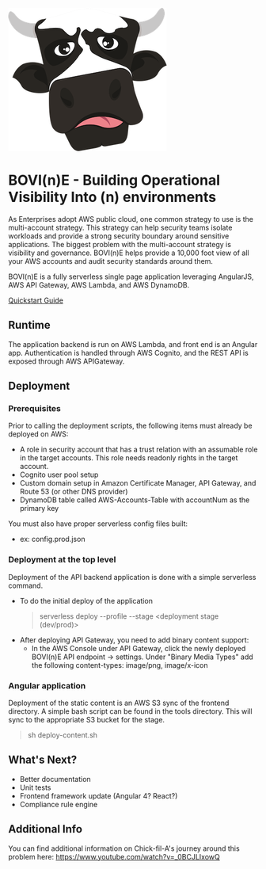 ![Alt text](bovine.png?raw=true "Logo")

BOVI(n)E - Building Operational Visibility Into (n) environments
===================
As Enterprises adopt AWS public cloud, one common strategy to use is the multi-account strategy. This strategy can help security teams isolate
workloads and provide a strong security boundary around sensitive applications. The biggest problem with the multi-account strategy is visibility
and governance. BOVI(n)E helps provide a 10,000 foot view of all your AWS accounts and audit security standards around them. 

BOVI(n)E is a fully serverless single page application leveraging AngularJS, AWS API Gateway, AWS Lambda, and AWS DynamoDB. 

[Quickstart Guide](docs/quickstart.md)

Runtime
-------
The application backend is run on AWS Lambda, and front end is an Angular app.  Authentication is handled through AWS Cognito, and the REST API is exposed through AWS APIGateway.

Deployment
----------

### Prerequisites

Prior to calling the deployment scripts, the following items must already be deployed on AWS:
*   A role in security account that has a trust relation with an assumable role in the target accounts. This role needs readonly rights in the target account.
*   Cognito user pool setup
*   Custom domain setup in Amazon Certificate Manager, API Gateway, and Route 53 (or other DNS provider)
*   DynamoDB table called AWS-Accounts-Table with accountNum as the primary key

You must also have proper serverless config files built:
*   ex: config.prod.json

### Deployment at the top level
Deployment of the API backend application is done with a simple serverless command.
*   To do the initial deploy of the application
    > serverless deploy --profile <aws credentials profile> --stage <deployment stage (dev/prod)>
* After deploying API Gateway, you need to add binary content support:
   - In the AWS Console under API Gateway, click the newly deployed BOVI(n)E API endpoint -> settings. Under "Binary Media Types" add the following content-types: image/png, image/x-icon

### Angular application
Deployment of the static content is an AWS S3 sync of the frontend directory. A simple bash script can be found in the tools directory. This will sync to the
appropriate S3 bucket for the stage.
 > sh deploy-content.sh <aws credential profile> <stage>


What's Next?
------------
*   Better documentation
*   Unit tests
*   Frontend framework update (Angular 4? React?)
*   Compliance rule engine

Additional Info
---------------
You can find additional information on Chick-fil-A's journey around this problem here: https://www.youtube.com/watch?v=_0BCJLIxowQ

